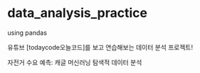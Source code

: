 # data_analysis_practice
 using pandas 

유튜브 [todaycode오늘코드]를 보고 연습해보는 데이터 분석 프로젝트!

자전거 수요 예측: 캐글 머신러닝 탐색적 데이터 분석